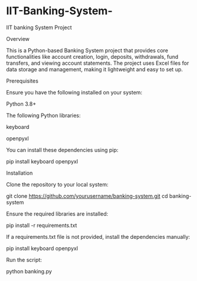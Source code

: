 # IIT-Banking-System-
IIT banking System Project 

Overview

This is a Python-based Banking System project that provides core functionalities like account creation, login, deposits, withdrawals, fund transfers, and viewing account statements. The project uses Excel files for data storage and management, making it lightweight and easy to set up.

Prerequisites

Ensure you have the following installed on your system:

Python 3.8+

The following Python libraries:

keyboard

openpyxl

You can install these dependencies using pip:

pip install keyboard openpyxl

Installation

Clone the repository to your local system:

git clone https://github.com/yourusername/banking-system.git
cd banking-system

Ensure the required libraries are installed:

pip install -r requirements.txt

If a requirements.txt file is not provided, install the dependencies manually:

pip install keyboard openpyxl

Run the script:

python banking.py

